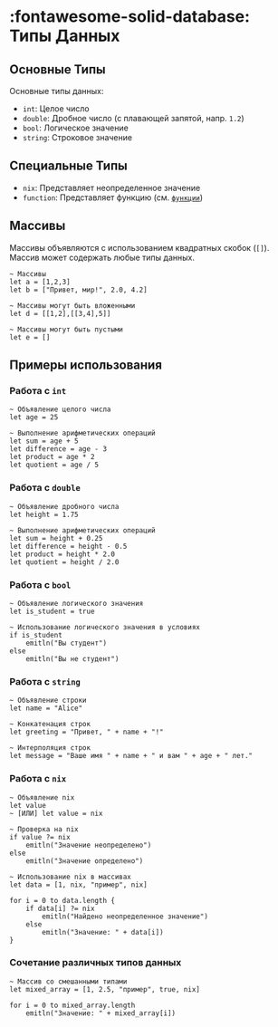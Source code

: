 # __:fontawesome-solid-database: Типы Данных__

## Основные Типы
Основные типы данных:

- `int`: Целое число
- `double`: Дробное число (с плавающей запятой, напр. `1.2`)
- `bool`: Логическое значение
- `string`: Строковое значение

## Специальные Типы
- `nix`: Представляет неопределенное значение
- `function`: Представляет функцию (см. [`функции`](../functions))

## Массивы
Массивы объявляются с использованием квадратных скобок (`[]`). Массив может содержать любые типы данных.

```eiger
~ Массивы
let a = [1,2,3]
let b = ["Привет, мир!", 2.0, 4.2]

~ Массивы могут быть вложенными
let d = [[1,2],[[3,4],5]]

~ Массивы могут быть пустыми
let e = []
```

## Примеры использования

### Работа с `int`
```eiger
~ Объявление целого числа
let age = 25

~ Выполнение арифметических операций
let sum = age + 5
let difference = age - 3
let product = age * 2
let quotient = age / 5
```

### Работа с `double`
```eiger
~ Объявление дробного числа
let height = 1.75

~ Выполнение арифметических операций
let sum = height + 0.25
let difference = height - 0.5
let product = height * 2.0
let quotient = height / 2.0
```

### Работа с `bool`
```eiger
~ Объявление логического значения
let is_student = true

~ Использование логического значения в условиях
if is_student
    emitln("Вы студент")
else
    emitln("Вы не студент")
```

### Работа с `string`
```eiger
~ Объявление строки
let name = "Alice"

~ Конкатенация строк
let greeting = "Привет, " + name + "!"

~ Интерполяция строк
let message = "Ваше имя " + name + " и вам " + age + " лет."
```

### Работа с `nix`
```eiger
~ Объявление nix
let value
~ [ИЛИ] let value = nix

~ Проверка на nix
if value ?= nix
    emitln("Значение неопределено")
else
    emitln("Значение определено")

~ Использование nix в массивах
let data = [1, nix, "пример", nix]

for i = 0 to data.length {
    if data[i] ?= nix
        emitln("Найдено неопределенное значение")
    else
        emitln("Значение: " + data[i])
}
```

### Сочетание различных типов данных
```eiger
~ Массив со смешанными типами
let mixed_array = [1, 2.5, "пример", true, nix]

for i = 0 to mixed_array.length
    emitln("Значение: " + mixed_array[i])
```